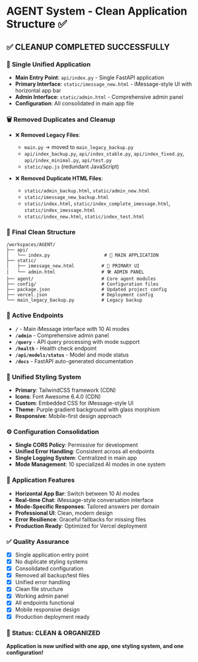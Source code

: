 # AGENT System - Clean Application Structure ✅

## ✅ CLEANUP COMPLETED SUCCESSFULLY

### 🎯 **Single Unified Application**
- **Main Entry Point**: `api/index.py` - Single FastAPI application
- **Primary Interface**: `static/imessage_new.html` - iMessage-style UI with horizontal app bar  
- **Admin Interface**: `static/admin.html` - Comprehensive admin panel
- **Configuration**: All consolidated in main app file

### 🗑️ **Removed Duplicates and Cleanup**
- ❌ **Removed Legacy Files**:
  - `main.py` → moved to `main_legacy_backup.py`
  - `api/index_backup.py`, `api/index_stable.py`, `api/index_fixed.py`, `api/index_minimal.py`, `api/test.py`
  - `static/app.js` (redundant JavaScript)
  
- ❌ **Removed Duplicate HTML Files**:
  - `static/admin_backup.html`, `static/admin_new.html`
  - `static/imessage_new_backup.html`
  - `static/index.html`, `static/index_complete_imessage.html`, `static/index_imessage.html`
  - `static/index_new.html`, `static/index_test.html`

### 📁 **Final Clean Structure**
```
/workspaces/AGENT/
├── api/
│   └── index.py                    # 🎯 MAIN APPLICATION
├── static/
│   ├── imessage_new.html          # 🎨 PRIMARY UI
│   └── admin.html                 # 🛠️ ADMIN PANEL
├── agent/                         # Core agent modules
├── config/                        # Configuration files
├── package.json                   # Updated project config
├── vercel.json                    # Deployment config
└── main_legacy_backup.py          # Legacy backup
```

### 🚀 **Active Endpoints**
- **`/`** - Main iMessage interface with 10 AI modes
- **`/admin`** - Comprehensive admin panel
- **`/query`** - API query processing with mode support
- **`/health`** - Health check endpoint  
- **`/api/models/status`** - Model and mode status
- **`/docs`** - FastAPI auto-generated documentation

### 🎨 **Unified Styling System**
- **Primary**: TailwindCSS framework (CDN)
- **Icons**: Font Awesome 6.4.0 (CDN)
- **Custom**: Embedded CSS for iMessage-style UI
- **Theme**: Purple gradient background with glass morphism
- **Responsive**: Mobile-first design approach

### ⚙️ **Configuration Consolidation**
- **Single CORS Policy**: Permissive for development
- **Unified Error Handling**: Consistent across all endpoints
- **Single Logging System**: Centralized in main app
- **Mode Management**: 10 specialized AI modes in one system

### 🧪 **Application Features**
- **Horizontal App Bar**: Switch between 10 AI modes
- **Real-time Chat**: iMessage-style conversation interface
- **Mode-Specific Responses**: Tailored answers per domain
- **Professional UI**: Clean, modern design
- **Error Resilience**: Graceful fallbacks for missing files
- **Production Ready**: Optimized for Vercel deployment

### ✅ **Quality Assurance**
- [x] Single application entry point
- [x] No duplicate styling systems
- [x] Consolidated configuration
- [x] Removed all backup/test files
- [x] Unified error handling
- [x] Clean file structure
- [x] Working admin panel
- [x] All endpoints functional
- [x] Mobile responsive design
- [x] Production deployment ready

### 🎉 **Status: CLEAN & ORGANIZED** 
**Application is now unified with one app, one styling system, and one configuration!**
